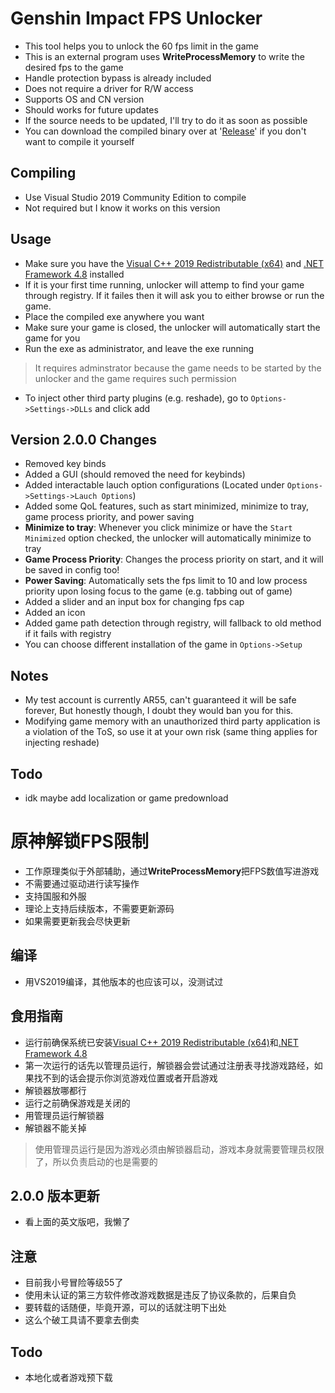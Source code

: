 
# Genshin Impact FPS Unlocker
 - This tool helps you to unlock the 60 fps limit in the game
 - This is an external program uses **WriteProcessMemory** to write the desired fps to  the game
 - Handle protection bypass is already included
 - Does not require a driver for R/W access
 - Supports OS and CN version
 - Should works for future updates
 - If the source needs to be updated, I'll try to do it as soon as possible
 - You can download the compiled binary over at '[Release](https://github.com/34736384/genshin-fps-unlock/releases)' if you don't want to compile it yourself
 ## Compiling
 - Use  Visual Studio 2019 Community Edition to compile
 - Not required but I know it works on this version
 ## Usage
 - Make sure you have the [Visual C++ 2019 Redistributable (x64)](https://aka.ms/vs/16/release/vc_redist.x64.exe) and [.NET Framework 4.8](https://dotnet.microsoft.com/en-us/download/dotnet-framework/net48) installed
 - If it is your first time running, unlocker will attemp to find your game through registry. If it failes then it will ask you to either browse or run the game.
 - Place the compiled exe anywhere you want
 - Make sure your game is closed, the unlocker will automatically start the game for you
 - Run the exe as administrator, and leave the exe running
 >It requires adminstrator because the game needs to be started by the unlocker and the game requires such permission
 - To inject other third party plugins (e.g. reshade), go to `Options->Settings->DLLs` and click add

## Version 2.0.0 Changes
 - Removed key binds
 - Added a GUI (should removed the need for keybinds)
 - Added interactable lauch option configurations (Located under `Options->Settings->Lauch Options`) 
 - Added some QoL features, such as start minimized, minimize to tray, game process priority, and power saving
 - **Minimize to tray**: Whenever you click minimize or have the `Start Minimized` option checked, the unlocker will automatically minimize to tray
 - **Game Process Priority**: Changes the process priority on start, and it will be saved in config too!
 - **Power Saving**: Automatically sets the fps limit to 10 and low process priority upon losing focus to the game (e.g. tabbing out of game)
 - Added a slider and an input box for changing fps cap
 - Added an icon
 - Added game path detection through registry, will fallback to old method if it fails with registry
 - You can choose different installation of the game in `Options->Setup`
 ## Notes
 - My test account is currently AR55, can't guaranteed it will be safe forever, But honestly though, I doubt they would ban you for this.
 - Modifying game memory with an unauthorized third party application is a violation of the ToS, so use it at your own risk (same thing applies for injecting reshade)
 ## Todo
 - idk maybe add localization or game predownload


# 原神解锁FPS限制

 - 工作原理类似于外部辅助，通过**WriteProcessMemory**把FPS数值写进游戏
 - 不需要通过驱动进行读写操作
 - 支持国服和外服
 - 理论上支持后续版本，不需要更新源码
 - 如果需要更新我会尽快更新

## 编译

 - 用VS2019编译，其他版本的也应该可以，没测试过
## 食用指南
 - 运行前确保系统已安装[Visual C++ 2019 Redistributable (x64)](https://aka.ms/vs/16/release/vc_redist.x64.exe)和[.NET Framework 4.8](https://dotnet.microsoft.com/en-us/download/dotnet-framework/net48)
 - 第一次运行的话先以管理员运行，解锁器会尝试通过注册表寻找游戏路经，如果找不到的话会提示你浏览游戏位置或者开启游戏
 - 解锁器放哪都行
 - 运行之前确保游戏是关闭的
 - 用管理员运行解锁器
 - 解锁器不能关掉
>使用管理员运行是因为游戏必须由解锁器启动，游戏本身就需要管理员权限了，所以负责启动的也是需要的

## 2.0.0 版本更新
 - 看上面的英文版吧，我懒了

## 注意
- 目前我小号冒险等级55了
- 使用未认证的第三方软件修改游戏数据是违反了协议条款的，后果自负
- 要转载的话随便，毕竟开源，可以的话就注明下出处
- 这么个破工具请不要拿去倒卖

## Todo
- 本地化或者游戏预下载